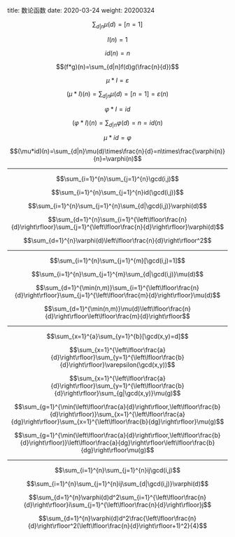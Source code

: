 title: 数论函数
date: 2020-03-24
weight: 20200324
<!--more-->

$$\sum_{d|n}\mu(d)=[n=1]$$

$$I(n)=1$$

$$id(n)=n$$

$$(f*g)(n)=\sum_{d|n}f(d)g(\frac{n}{d})$$

$$\mu*I=\varepsilon$$

$$(\mu*I)(n)=\sum_{d|n}\mu(d)=[n=1]=\varepsilon(n)$$

$$\varphi*I=id$$

$$(\varphi*I)(n)=\sum_{d|n}\varphi(d)=n=id(n)$$

$$\mu*id=\varphi$$

$$(\mu*id)(n)=\sum_{d|n}\mu(d)\times\frac{n}{d}=n\times\frac{\varphi(n)}{n}=\varphi(n)$$

-----

$$\sum_{i=1}^{n}\sum_{j=1}^{n}\gcd(i,j)$$

$$\sum_{i=1}^{n}\sum_{j=1}^{n}id(\gcd(i,j))$$

$$\sum_{i=1}^{n}\sum_{j=1}^{n}\sum_{d|\gcd(i,j)}\varphi(d)$$

$$\sum_{d=1}^{n}\sum_{i=1}^{\left\lfloor\frac{n}{d}\right\rfloor}\sum_{j=1}^{\left\lfloor\frac{n}{d}\right\rfloor}\varphi(d)$$

$$\sum_{d=1}^{n}\varphi(d)\left\lfloor\frac{n}{d}\right\rfloor^2$$

-----

$$\sum_{i=1}^{n}\sum_{j=1}^{m}[\gcd(i,j)=1]$$

$$\sum_{i=1}^{n}\sum_{j=1}^{m}\sum_{d|\gcd(i,j)}\mu(d)$$

$$\sum_{d=1}^{\min(n,m)}\sum_{i=1}^{\left\lfloor\frac{n}{d}\right\rfloor}\sum_{j=1}^{\left\lfloor\frac{m}{d}\right\rfloor}\mu(d)$$

$$\sum_{d=1}^{\min(n,m)}\mu(d)\left\lfloor\frac{n}{d}\right\rfloor\left\lfloor\frac{m}{d}\right\rfloor$$

-----

$$\sum_{x=1}^{a}\sum_{y=1}^{b}[\gcd(x,y)=d]$$

$$\sum_{x=1}^{\left\lfloor\frac{a}{d}\right\rfloor}\sum_{y=1}^{\left\lfloor\frac{b}{d}\right\rfloor}\varepsilon(\gcd(x,y))$$

$$\sum_{x=1}^{\left\lfloor\frac{a}{d}\right\rfloor}\sum_{y=1}^{\left\lfloor\frac{b}{d}\right\rfloor}\sum_{g|\gcd(x,y)}\mu(g)$$

$$\sum_{g=1}^{\min(\left\lfloor\frac{a}{d}\right\rfloor,\left\lfloor\frac{b}{d}\right\rfloor)}\sum_{x=1}^{\left\lfloor\frac{a}{dg}\right\rfloor}\sum_{x=1}^{\left\lfloor\frac{b}{dg}\right\rfloor}\mu(g)$$

$$\sum_{g=1}^{\min(\left\lfloor\frac{a}{d}\right\rfloor,\left\lfloor\frac{b}{d}\right\rfloor)}\left\lfloor\frac{a}{dg}\right\rfloor\left\lfloor\frac{b}{dg}\right\rfloor\mu(g)$$

-----

$$\sum_{i=1}^{n}\sum_{j=1}^{n}ij\gcd(i,j)$$

$$\sum_{i=1}^{n}\sum_{j=1}^{n}ij\sum_{d|\gcd(i,j)}\varphi(d)$$

$$\sum_{d=1}^{n}\varphi(d)d^2\sum_{i=1}^{\left\lfloor\frac{n}{d}\right\rfloor}i\sum_{j=1}^{\left\lfloor\frac{n}{d}\right\rfloor}j$$

$$\sum_{d=1}^{n}\varphi(d)d^2\frac{\left\lfloor\frac{n}{d}\right\rfloor^2(\left\lfloor\frac{n}{d}\right\rfloor+1)^2}{4}$$